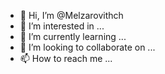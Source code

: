 - 👋 Hi, I’m @Melzarovithch
- 👀 I’m interested in ...
- 🌱 I’m currently learning ...
- 💞️ I’m looking to collaborate on ...
- 📫 How to reach me ...

<!---
Melzarovithch/Melzarovithch is a ✨ special ✨ repository because its `README.md` (this file) appears on your GitHub profile.
You can click the Preview link to take a look at your changes.
--->
